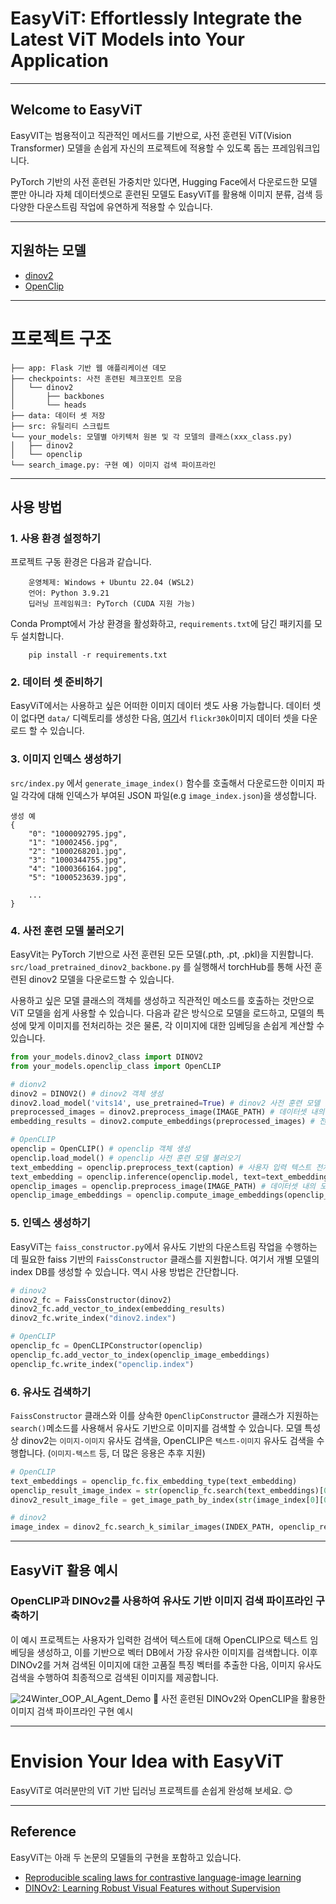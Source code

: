 # EasyViT: Effortlessly Integrate the Latest ViT Models into Your Application
---
## Welcome to EasyViT
EasyVIT는 범용적이고 직관적인 메서드를 기반으로, 사전 훈련된 ViT(Vision Transformer) 모델을 손쉽게 자신의 프로젝트에 적용할 수 있도록 돕는 프레임워크입니다. 

PyTorch 기반의 사전 훈련된 가중치만 있다면, Hugging Face에서 다운로드한 모델 뿐만 아니라 자체 데이터셋으로 훈련된 모델도 EasyViT를 활용해 이미지 분류, 검색 등 다양한 다운스트림 작업에 유연하게 적용할 수 있습니다.

---
## 지원하는 모델
- [dinov2](https://github.com/facebookresearch/dinov2.git)
- [OpenClip](https://github.com/mlfoundations/open_clip.git)
---
# 프로젝트 구조
```
├── app: Flask 기반 웹 애플리케이션 데모
├── checkpoints: 사전 훈련된 체크포인트 모음
│   └── dinov2
│       ├── backbones
│       └── heads
├── data: 데이터 셋 저장
├── src: 유틸리티 스크립트
└── your_models: 모델별 아키텍처 원본 및 각 모델의 클래스(xxx_class.py)
│   ├── dinov2
│   └── openclip
└── search_image.py: 구현 예) 이미지 검색 파이프라인
```
___
## 사용 방법
### 1. 사용 환경 설정하기
프로젝트 구동 환경은 다음과 같습니다.
```
	운영체제: Windows + Ubuntu 22.04 (WSL2)
	언어: Python 3.9.21
	딥러닝 프레임워크: PyTorch (CUDA 지원 가능)
```

Conda Prompt에서 가상 환경을 활성화하고, `requirements.txt`에 담긴 패키지를 모두 설치합니다.
```
	pip install -r requirements.txt
```

### 2. 데이터 셋 준비하기
EasyViT에서는 사용하고 싶은 어떠한 이미지 데이터 셋도 사용 가능합니다. 데이터 셋이 없다면 `data/` 디렉토리를 생성한 다음, [여기](https://github.com/awsaf49/flickr-dataset.git)서 `flickr30k`이미지 데이터 셋을 다운로드 할 수 있습니다.

### 3. 이미지 인덱스 생성하기
`src/index.py` 에서 `generate_image_index()` 함수를 호출해서 다운로드한 이미지 파일 각각에 대해 인덱스가 부여된 JSON 파일(e.g `image_index.json`)을 생성합니다.
```
생성 예
{
    "0": "1000092795.jpg",
    "1": "10002456.jpg",
    "2": "1000268201.jpg",
    "3": "1000344755.jpg",
    "4": "1000366164.jpg",
    "5": "1000523639.jpg",
    
    ...
}
```
### 4. 사전 훈련 모델 불러오기
EasyVit는 PyTorch 기반으로 사전 훈련된 모든 모델(.pth, .pt, .pkl)을 지원합니다. `src/load_pretrained_dinov2_backbone.py` 를 실행해서 torchHub를 통해 사전 훈련된 dinov2 모델을 다운로드할 수 있습니다.

사용하고 싶은 모델 클래스의 객체를 생성하고 직관적인 메소드를 호출하는 것만으로 ViT 모델을 쉽게 사용할 수 있습니다. 다음과 같은 방식으로 모델을 로드하고, 모델의 특성에 맞게 이미지를 전처리하는 것은 물론, 각 이미지에 대한 임베딩을 손쉽게 계산할 수 있습니다.

```python
from your_models.dinov2_class import DINOV2
from your_models.openclip_class import OpenCLIP

# dionv2
dinov2 = DINOV2() # dinov2 객체 생성
dinov2.load_model('vits14', use_pretrained=True) # dinov2 사전 훈련 모델 불러오기
preprocessed_images = dinov2.preprocess_image(IMAGE_PATH) # 데이터셋 내의 모든 이미지 데이터 전처리
embedding_results = dinov2.compute_embeddings(preprocessed_images) # 전처리된 모든 이미지에 대해 임베딩 계산

# OpenCLIP
openclip = OpenCLIP() # openclip 객체 생성
openclip.load_model() # openclip 사전 훈련 모델 불러오기
text_embedding = openclip.preprocess_text(caption) # 사용자 입력 텍스트 전처리
text_embedding = openclip.inference(openclip.model, text=text_embedding) # 텍스트 임베딩 생성
openclip_images = openclip.preprocess_image(IMAGE_PATH) # 데이터셋 내의 모든 이미지에 대해 전처리
openclip_image_embeddings = openclip.compute_image_embeddings(openclip_images) # 전처리된 모든 이미지에 대해 임베딩 계산
```

### 5. 인덱스 생성하기
EasyViT는 `faiss_constructor.py`에서 유사도 기반의 다운스트림 작업을 수행하는 데 필요한 faiss 기반의 `FaissConstructor` 클래스를 지원합니다. 여기서 개별 모델의 index DB를 생성할 수 있습니다. 역시 사용 방법은 간단합니다.

```python
# dinov2
dinov2_fc = FaissConstructor(dinov2)
dinov2_fc.add_vector_to_index(embedding_results)
dinov2_fc.write_index("dinov2.index")

# OpenCLIP
openclip_fc = OpenCLIPConstructor(openclip)
openclip_fc.add_vector_to_index(openclip_image_embeddings)
openclip_fc.write_index("openclip.index")
```

### 6. 유사도 검색하기
`FaissConstructor` 클래스와 이를 상속한 `OpenClipConstructor` 클래스가 지원하는 `search()`메소드를 사용해서 유사도 기반으로 이미지를 검색할 수 있습니다. 모델 특성상 dinov2는 `이미지-이미지` 유사도 검색을, OpenCLIP은 `텍스트-이미지` 유사도 검색을 수행합니다. (`이미지-텍스트` 등, 더 많은 응용은 추후 지원)

```python
# OpenCLIP
text_embeddings = openclip_fc.fix_embedding_type(text_embedding)
openclip_result_image_index = str(openclip_fc.search(text_embeddings)[0][0])
dinov2_result_image_file = get_image_path_by_index(str(image_index[0][0]), image_index_path=IMAGE_INDEX_PATH) # 인덱스에 해당하는 이미지 파일명 반환

# dinov2
image_index = dinov2_fc.search_k_similar_images(INDEX_PATH, openclip_result_image_file, k=3) # 상위 3개의 이미지 인덱스 반환
```
---
## EasyViT 활용 예시
### OpenCLIP과 DINOv2를 사용하여 유사도 기반 이미지 검색 파이프라인 구축하기

 이 예시 프로젝트는 사용자가 입력한 검색어 텍스트에 대해 OpenCLIP으로 텍스트 임베딩을 생성하고, 이를 기반으로 벡터 DB에서 가장 유사한 이미지를 검색합니다. 이후 DINOv2를 거쳐 검색된 이미지에 대한 고품질 특징 벡터를 추출한 다음, 이미지 유사도 검색을 수행하여 최종적으로 검색된 이미지를 제공합니다.

![24Winter_OOP_AI_Agent_Demo](https://github.com/user-attachments/assets/a0c4f8da-1b67-4983-bd2e-d5ac926e067b)
🔼 사전 훈련된 DINOv2와 OpenCLIP을 활용한 이미지 검색 파이프라인 구현 예시

---
# Envision Your Idea with EasyViT

EasyViT로 여러분만의 ViT 기반 딥러닝 프로젝트를 손쉽게 완성해 보세요. 😊

---
## Reference
EasyViT는 아래 두 논문의 모델들의 구현을 포함하고 있습니다.
- [Reproducible scaling laws for contrastive language-image learning](https://arxiv.org/abs/2212.07143)
- [DINOv2: Learning Robust Visual Features without Supervision](https://arxiv.org/abs/2304.07193)
